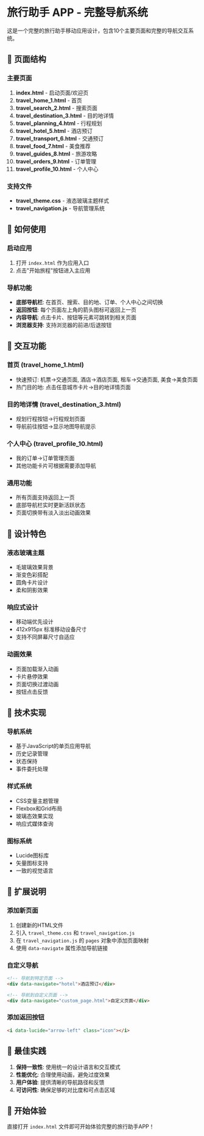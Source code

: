 # 旅行助手 APP - 完整导航系统

这是一个完整的旅行助手移动应用设计，包含10个主要页面和完整的导航交互系统。

## 📱 页面结构

### 主要页面
1. **index.html** - 启动页面/欢迎页
2. **travel_home_1.html** - 首页
3. **travel_search_2.html** - 搜索页面
4. **travel_destination_3.html** - 目的地详情
5. **travel_planning_4.html** - 行程规划
6. **travel_hotel_5.html** - 酒店预订
7. **travel_transport_6.html** - 交通预订
8. **travel_food_7.html** - 美食推荐
9. **travel_guides_8.html** - 旅游攻略
10. **travel_orders_9.html** - 订单管理
11. **travel_profile_10.html** - 个人中心

### 支持文件
- **travel_theme.css** - 液态玻璃主题样式
- **travel_navigation.js** - 导航管理系统

## 🚀 如何使用

### 启动应用
1. 打开 `index.html` 作为应用入口
2. 点击"开始旅程"按钮进入主应用

### 导航功能
- **底部导航栏**: 在首页、搜索、目的地、订单、个人中心之间切换
- **返回按钮**: 每个页面左上角的箭头图标可返回上一页
- **内容导航**: 点击卡片、按钮等元素可跳转到相关页面
- **浏览器支持**: 支持浏览器的前进/后退按钮

## 🎯 交互功能

### 首页 (travel_home_1.html)
- 快速预订: 机票→交通页面, 酒店→酒店页面, 租车→交通页面, 美食→美食页面
- 热门目的地: 点击任意城市卡片→目的地详情页面

### 目的地详情 (travel_destination_3.html)
- 规划行程按钮→行程规划页面
- 导航前往按钮→显示地图导航提示

### 个人中心 (travel_profile_10.html)
- 我的订单→订单管理页面
- 其他功能卡片可根据需要添加导航

### 通用功能
- 所有页面支持返回上一页
- 底部导航栏实时更新活跃状态
- 页面切换带有淡入淡出动画效果

## 🎨 设计特色

### 液态玻璃主题
- 毛玻璃效果背景
- 渐变色彩搭配
- 圆角卡片设计
- 柔和阴影效果

### 响应式设计
- 移动端优先设计
- 412x915px 标准移动设备尺寸
- 支持不同屏幕尺寸自适应

### 动画效果
- 页面加载渐入动画
- 卡片悬停效果
- 页面切换过渡动画
- 按钮点击反馈

## 🔧 技术实现

### 导航系统
- 基于JavaScript的单页应用导航
- 历史记录管理
- 状态保持
- 事件委托处理

### 样式系统
- CSS变量主题管理
- Flexbox和Grid布局
- 玻璃态效果实现
- 响应式媒体查询

### 图标系统
- Lucide图标库
- 矢量图标支持
- 一致的视觉语言

## 📝 扩展说明

### 添加新页面
1. 创建新的HTML文件
2. 引入 `travel_theme.css` 和 `travel_navigation.js`
3. 在 `travel_navigation.js` 的 `pages` 对象中添加页面映射
4. 使用 `data-navigate` 属性添加导航链接

### 自定义导航
```html
<!-- 导航到特定页面 -->
<div data-navigate="hotel">酒店预订</div>

<!-- 导航到自定义页面 -->
<div data-navigate="custom_page.html">自定义页面</div>
```

### 添加返回按钮
```html
<i data-lucide="arrow-left" class="icon"></i>
```

## 🌟 最佳实践

1. **保持一致性**: 使用统一的设计语言和交互模式
2. **性能优化**: 合理使用动画，避免过度效果
3. **用户体验**: 提供清晰的导航路径和反馈
4. **可访问性**: 确保足够的对比度和可点击区域

## 🎉 开始体验

直接打开 `index.html` 文件即可开始体验完整的旅行助手APP！